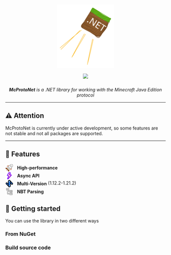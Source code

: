 ﻿<h1 align="center">
     <img height="200" alt="Fiber" src="icon.svg">


  <br>
  <a href="https://www.nuget.org/packages/McProtoNet">
    <img src="https://img.shields.io/nuget/v/McProtoNet?style=for-the-badge">
  </a>

</h1>
<p align="center">
  <em>
    <b>McProtoNet</b> is a .NET library for working with the Minecraft Java Edition protocol 
    </em>
</p>

---
## ⚠️ **Attention**
McProtoNet is currently under active development, so some features are not stable and not all packages are supported.

---

## 🎯 Features


<ul style="list-style-type: none; padding-left: 0;">
    <li >
        <img src="assets/performance.svg" alt="Icon 1" style="width: 25px;vertical-align: middle; margin-right: 8px;">
        <strong style="vertical-align: middle">High-performance</strong>
    </li>
    <li  >
        <img src="assets/async.svg" alt="Icon 2" style="width: 25px; vertical-align: middle; margin-right: 8px">
        <strong style="vertical-align: middle">Async API</strong>
    </li>
    <li >
        <img src="assets/multiversion.svg" alt="Icon 3" style="width: 25px; vertical-align: middle; margin-right: 8px;">
        <strong style="vertical-align: middle">Multi-Version</strong> (1.12.2-1.21.2)
    </li>
    <li>
        <img src="assets/nbt.svg" alt="Icon 3" style="valign:middle;width: 25px; vertical-align: middle; margin-right: 8px;">
        <strong style="vertical-align: middle;valign:middle">NBT Parsing</strong>
    </li>
</ul>

## 🚀 Getting started

You can use the library in two different ways

### From NuGet

### Build source code


